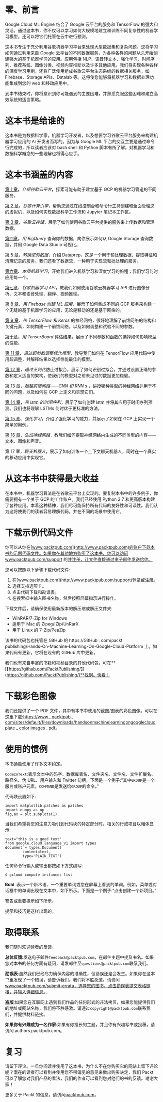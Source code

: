 

# 零、前言

Google Cloud ML Engine 结合了 Google 云平台的服务和 TensorFlow 的强大和灵活。通过这本书，你不仅可以学习如何大规模地建立和训练不同复杂性的机器学习模型，还可以将它们托管在云中进行预测。

这本书专注于充分利用谷歌机器学习平台来处理大型数据集和复杂问题。您将学习如何通过利用来自 Google 云平台的不同数据服务，为各种各样的问题从头开始创建强大的基于机器学习的应用。应用包括 NLP、语音转文本、强化学习、时间序列、推荐系统、图像分类、视频内容推断以及许多其他应用。我们将实现各种各样的深度学习用例，还将广泛使用组成谷歌云平台生态系统的数据相关服务，如 Firebase、Storage APIs、Datalab 等。这将使您能够将机器学习和数据处理功能集成到您的 web 和移动应用中。

到本书结束时，你将意识到你可能遇到的主要困难，并熟悉克服这些困难和建立高效系统的适当策略。



# 这本书是给谁的

这本书是为数据科学家，机器学习开发者，以及想要学习谷歌云平台服务来构建机器学习应用的 AI 开发者而写的。因为与 Google ML 平台的交互主要是通过命令行完成的，所以读者应该对 bash shell 和 Python 脚本有所了解。对机器学习和数据科学概念的一些理解也将得心应手。



# 这本书涵盖的内容

[第 1 章](080810c6-9b0e-4d19-9b96-b7ad434703ab.xhtml)，*介绍谷歌云平台*，探索可能有助于建立基于 GCP 的机器学习管道的不同服务。

[第 2 章](e8aad7d2-2778-4aab-a227-aa0b1bcd1023.xhtml)，*谷歌计算引擎*，帮助您通过在线控制台和命令行工具创建和全面管理您的虚拟机，以及如何实现数据科学工作流和 Jupyter 笔记本工作区。

[第 3 章](3cd07896-6c7d-445f-b2b8-5ac4806b0ea4.xhtml)，*谷歌云存储*，展示了如何使用谷歌云平台提供的服务来上传数据和管理数据。

[第四章](862553c5-4bb7-4a5c-b7bd-03f0eb8d413e.xhtml)，*用 BigQuery* 查询你的数据，向你展示如何从 Google Storage 查询数据，并用 Google Data Studio 可视化。

[第 5 章](0ac1eacf-3e00-4944-b261-0f403e63f0d5.xhtml)，*转换您的数据*，介绍 Dataprep，这是一个用于预处理数据、提取特征和清理记录的服务。我们还看了数据流，一种用于实现流和批处理的服务。

[第六章](d5573a5a-a586-44de-b1d0-1bdc51062506.xhtml)、*本质机器学习*，开始我们进入机器学习和深度学习的旅程；我们学习何时应用每一个。

[第七章](9ce37beb-fec7-4f6f-b058-522fca4ede3b.xhtml)、*谷歌机器学习 API*，教我们如何使用谷歌云机器学习 API 进行图像分析、文本和语音处理、翻译、视频推理。

[第 8 章](7212765a-947e-4bff-b856-9cc49fa1885f.xhtml)，*用 Firebase 创建 ML 应用*，展示了如何集成不同的 GCP 服务来构建一个无缝的基于机器学习的应用，无论是移动的还是基于网络的。

[第 9 章](a1088ef1-19b7-49ce-9b02-0a0516f76010.xhtml)、*带 TensorFlow 和 Keras* 的神经网络，很好地理解了前馈网络的结构和关键元素，如何构建一个前馈网络，以及如何调整和试验不同的参数。

[第十章](2d78b3db-9175-4c57-ba39-f27a23536223.xhtml)，*用 TensorBoard* 评估结果，展示了不同参数和函数的选择如何影响模型的性能。

[第 11 章](887ab76c-4889-4939-9ed4-500ff7b13933.xhtml)，*通过超参数调整优化模型*，教导我们如何在 TensorFlow 应用代码中使用超调整，并解释结果以选择性能最佳的模型。

[第 12 章](4f8fdc63-060d-4eb6-b152-7f0502ac83a3.xhtml)，*通过正则化*防止过拟合，展示了如何识别过拟合，并通过设置正确的参数和定义适当的架构，使我们的模型对之前未见过的数据更加稳健。

[第 13 章](0fa9cfb2-9e84-4f95-b287-c28f1805cc97.xhtml)，*超越前馈网络——CNN 和 RNN* *s* ，讲授哪种类型的神经网络适用于不同的问题，以及如何在 GCP 上定义和实现它们。

[第 14 章](c8d5ef2e-b7e5-4de0-a153-c1d0881da8dc.xhtml)，*带 lstm 的时间序列*，展示了如何创建 lstm 并将其应用于时间序列预测。我们也将理解 LSTMs 何时优于更标准的方法。

[第 15 章](901df481-63c8-41d3-923b-63211aa88dc6.xhtml)、*强化学习*，介绍了强化学习的威力，并展示了如何在 GCP 上实现一个简单的用例。

[第 16 章](7933fee3-55bc-4028-932b-da466551ec32.xhtml)、*生成神经网络*，教我们如何提取神经网络内生成的不同类型的内容——文本、图像和声音。

第 17 章，*聊天机器人*，展示了如何训练一个上下文聊天机器人，同时在一个真实的移动应用中实现它。



# 从这本书中获得最大收益

在本书中，机器学习算法是在谷歌云平台上实现的。要复制本书中的许多例子，你需要拥有一个关于 GCP 的工作账户。我们已经使用 Python 2.7 和更高版本构建了各种应用。本着这种精神，我们尽可能保持所有代码的友好性和可读性。我们认为这将使我们的读者容易理解代码，并在不同的场景中使用它。



# 下载示例代码文件

你可以从你在[www.packtpub.com](http://www.packtpub.com)的账户下载本书的示例代码文件。如果你在其他地方购买了这本书，你可以访问 www.packtpub.com/support 的[并注册，让文件直接通过电子邮件发送给你。](http://www.packtpub.com/support)

您可以按照以下步骤下载代码文件:

1.  在[www.packtpub.com](http://www.packtpub.com/support)登录或注册。
2.  选择支持选项卡。
3.  点击代码下载和勘误表。
4.  在搜索框中输入图书名称，然后按照屏幕指示进行操作。

下载文件后，请确保使用最新版本的解压缩或解压文件夹:

*   WinRAR/7-Zip for Windows
*   适用于 Mac 的 Zipeg/iZip/UnRarX
*   用于 Linux 的 7-Zip/PeaZip

该书的代码包也托管在 GitHub 的 https://GitHub . com/packt publishing/Hands-On-Machine-Learning-On-Google-Cloud-Platform 上。如果代码有更新，它将在现有的 GitHub 库中更新。

我们也有来自丰富的书籍和视频目录的其他代码包，可在**[【https://github.com/PacktPublishing/】](https://github.com/PacktPublishing/)**找到。快看！



# 下载彩色图像

我们还提供了一个 PDF 文件，其中有本书中使用的截图/图表的彩色图像。可以在这里下载:[https://www . packtpub . com/sites/default/files/downloads/handsonmachinelearningongooglecloudplate _ color images . pdf](https://www.packtpub.com/sites/default/files/downloads/HandsOnMachineLearningonGoogleCloudPlatform_ColorImages.pdf)。



# 使用的惯例

本书通篇使用了许多文本约定。

`CodeInText`:表示文本中的码字、数据库表名、文件夹名、文件名、文件扩展名、路径名、伪 URL、用户输入和 Twitter 句柄。下面是一个例子:“其中`GROUP`是一个服务或账户元素，`COMMAND`是发送给`GROUP`的命令。”

代码块设置如下:

```
import matplotlib.patches as patches
import numpy as np
fig,ax = plt.subplots(1)
```

当我们希望将您的注意力吸引到代码块的特定部分时，相关的行或项目以粗体显示:

```
text="this is a good text"
from google.cloud.language_v1 import types
document = types.Document(
        content=text,
        type='PLAIN_TEXT')
```

任何命令行输入或输出都按如下方式编写:

```
$ gcloud compute instances list
```

**Bold** :表示一个新术语、一个重要单词或您在屏幕上看到的单词。例如，菜单或对话框中的单词出现在文本中，如下所示。下面是一个例子:“点击创建一个新项目。”

警告或重要提示如下所示。

提示和技巧是这样出现的。



# 取得联系

我们随时欢迎读者的反馈。

**总体反馈**:发送电子邮件`feedback@packtpub.com`，在邮件主题中提及书名。如果您对本书的任何方面有疑问，请发邮件至`questions@packtpub.com`联系我们。

**勘误表**:虽然我们已经尽力确保内容的准确性，但错误还是会发生。如果你在这本书里发现了一个错误，请告诉我们，我们将不胜感激。请访问 www.packtpub.com/submit-errata，选择您的图书，点击勘误表提交表格链接，并输入详细信息。

**盗版**:如果您在互联网上遇到我们作品的任何形式的非法拷贝，如果您能提供我们的地址或网站名称，我们将不胜感激。请通过`copyright@packtpub.com`联系我们，并提供材料链接。

**如果你有兴趣成为一名作家**:如果有你擅长的主题，并且你有兴趣写书或投稿，请访问 authors.packtpub.com。



# 复习

请留下评论。一旦你阅读并使用了这本书，为什么不在你购买它的网站上留下评论呢？潜在的读者可以看到并使用您不带偏见的意见来做出购买决定，我们 Packt 可以了解您对我们产品的看法，我们的作者可以看到您对他们的书的反馈。谢谢大家！

更多关于 Packt 的信息，请访问[packtpub.com](https://www.packtpub.com/)。